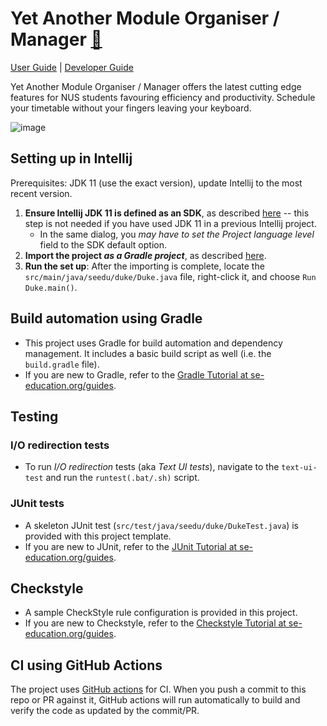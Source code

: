 # Yet Another Module Organiser / Manager [:link:](https://ay2223s1-cs2113-f11-3.github.io/tp/)

[User Guide](https://ay2223s1-cs2113-f11-3.github.io/tp/UserGuide.html) | [Developer Guide](https://ay2223s1-cs2113-f11-3.github.io/tp/DeveloperGuide.html)

Yet Another Module Organiser / Manager offers the latest cutting edge features for NUS students favouring efficiency and productivity. Schedule your timetable without your fingers leaving your keyboard.

![image](https://github.com/AY2223S1-CS2113-F11-3/tp/assets/12319674/1086a54b-2599-464d-a6ed-775899a1105e)


## Setting up in Intellij

Prerequisites: JDK 11 (use the exact version), update Intellij to the most recent version.

1. **Ensure Intellij JDK 11 is defined as an SDK**, as described [here](https://www.jetbrains.com/help/idea/sdk.html#set-up-jdk) -- this step is not needed if you have used JDK 11 in a previous Intellij project.
   * In the same dialog, you _may have to set the Project language level_ field to the SDK default option.
2. **Import the project _as a Gradle project_**, as described [here](https://se-education.org/guides/tutorials/intellijImportGradleProject.html).
3. **Run the set up**: After the importing is complete, locate the `src/main/java/seedu/duke/Duke.java` file, right-click it, and choose `Run Duke.main()`. 

## Build automation using Gradle

* This project uses Gradle for build automation and dependency management. It includes a basic build script as well (i.e. the `build.gradle` file).
* If you are new to Gradle, refer to the [Gradle Tutorial at se-education.org/guides](https://se-education.org/guides/tutorials/gradle.html).

## Testing

### I/O redirection tests

* To run _I/O redirection_ tests (aka _Text UI tests_), navigate to the `text-ui-test` and run the `runtest(.bat/.sh)` script.

### JUnit tests

* A skeleton JUnit test (`src/test/java/seedu/duke/DukeTest.java`) is provided with this project template. 
* If you are new to JUnit, refer to the [JUnit Tutorial at se-education.org/guides](https://se-education.org/guides/tutorials/junit.html).

## Checkstyle

* A sample CheckStyle rule configuration is provided in this project.
* If you are new to Checkstyle, refer to the [Checkstyle Tutorial at se-education.org/guides](https://se-education.org/guides/tutorials/checkstyle.html).

## CI using GitHub Actions

The project uses [GitHub actions](https://github.com/features/actions) for CI. When you push a commit to this repo or PR against it, GitHub actions will run automatically to build and verify the code as updated by the commit/PR.

